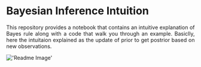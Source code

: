 # Bayesian Inference Intuition

<p align='justify'> This repository provides a notebook that contains an intuitive explanation of Bayes rule along with a code that walk you through an example. Basiclly, here the intuitaion explained as the update of prior to get postrior based on new observations.</p>


!['Readme Image'](https://github.com/peeyman/Bayesin-Inference-Intuition/blob/master/Pic/BayesRule.jpg)

